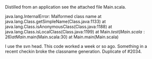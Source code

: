Distilled from an application see the attached file Main.scala.

java.lang.InternalError: Malformed class name
        at java.lang.Class.getSimpleName(Class.java:1133)
        at java.lang.Class.isAnonymousClass(Class.java:1188)
        at java.lang.Class.isLocalClass(Class.java:1199)
        at Main$.test(Main.scala:26)
        at Main$.main(Main.scala:30)
        at Main.main(Main.scala)

I use the svn head. This code worked a week or so ago. Something
in a recent checkin broke the classname generation.
Duplicate of #2034.
